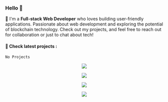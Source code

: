 ### Hello 👋

🚀 I'm a **Full-stack Web Developer** who loves building user-friendly applications. Passionate about web development and exploring the potential of blockchain technology. Check out my projects, and feel free to reach out for collaboration or just to chat about tech!

#### 📢 Check latest projects :
`No Projects`

<p align="center">
  <a href="https://skillicons.dev">
    <img src="https://skillicons.dev/icons?i=php,javascript,typescript,solidity,rust" />
  </a>
</p>

<p align="center">
  <a href="https://skillicons.dev">
    <img src="https://skillicons.dev/icons?i=laravel,nestjs,nextjs,react" />
  </a>
</p>

<p align="center">
  <a href="https://skillicons.dev">
    <img src="https://skillicons.dev/icons?i=mysql,postgres,firebase,mongodb,dynamodb,redis" />
  </a>
</p>

<p align="center">
  <a href="https://skillicons.dev">
    <img src="https://skillicons.dev/icons?i=aws,gcp,docker" />
  </a>
</p>